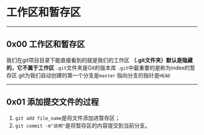 
工作区和暂存区
=
------
## 0x00 工作区和暂存区
我们在git项目目录下能直接看到的就是我们的工作区
**（.git文件夹）默认是隐藏的，它不属于工作区**
`.git`文件夹是Git的版本库
`.git`中最重要的是称为index的暂存区
git为我们自动创建的第一个分支是`master`
指向分支的指针是`HEAD`

------

## 0x01 添加提交文件的过程
1.  `git add file_name`是将文件添加进暂存区；
2.  `git commit -m"说明"`是将暂存区的内容提交到当前分支。

